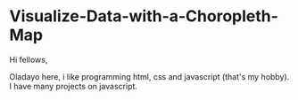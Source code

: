 # Visualize-Data-with-a-Choropleth-Map

Hi fellows,

Oladayo here, i like programming html, css and javascript (that's my hobby).
I have many projects on javascript.

